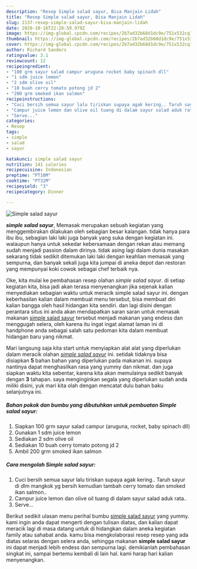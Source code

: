 ```yaml
---
description: "Resep Simple salad sayur, Bisa Manjain Lidah"
title: "Resep Simple salad sayur, Bisa Manjain Lidah"
slug: 2137-resep-simple-salad-sayur-bisa-manjain-lidah
date: 2020-10-16T22:28:59.979Z
image: https://img-global.cpcdn.com/recipes/2b7ad32b68d1dc9e/751x532cq70/simple-salad-sayur-foto-resep-utama.jpg
thumbnail: https://img-global.cpcdn.com/recipes/2b7ad32b68d1dc9e/751x532cq70/simple-salad-sayur-foto-resep-utama.jpg
cover: https://img-global.cpcdn.com/recipes/2b7ad32b68d1dc9e/751x532cq70/simple-salad-sayur-foto-resep-utama.jpg
author: Richard Sanders
ratingvalue: 3.1
reviewcount: 12
recipeingredient:
- "100 grm sayur salad campur aruguna rocket baby spinach dll"
- "1 sdm juice lemon"
- "2 sdm olive oil"
- "10 buah cerry tomato potong jd 2"
- "200 grm smoked ikan salmon"
recipeinstructions:
- "Cuci bersih semua sayur lalu tiriskan supaya agak kering.. Taruh sayur di dlm mangkok yg bersih kemudian tambah cerry tomato dan smoked ikan salmon.."
- "Campur juice lemon dan olive oil tuang di dalam sayur salad aduk rata.."
- "Serve..."
categories:
- Resep
tags:
- simple
- salad
- sayur

katakunci: simple salad sayur 
nutrition: 141 calories
recipecuisine: Indonesian
preptime: "PT10M"
cooktime: "PT32M"
recipeyield: "3"
recipecategory: Dinner

---
```



![Simple salad sayur](https://img-global.cpcdn.com/recipes/2b7ad32b68d1dc9e/751x532cq70/simple-salad-sayur-foto-resep-utama.jpg)

<b><i>simple salad sayur</i></b>, Memasak merupakan sebuah kegiatan yang menggembirakan dilakukan oleh sebagian besar kalangan. tidak hanya para ibu ibu, sebagian laki laki juga banyak yang suka dengan kegiatan ini. walaupun hanya untuk sekedar kebersamaan dengan rekan atau memang sudah menjadi passion dalam dirinya. tidak asing lagi dalam dunia masakan sekarang tidak sedikit ditemukan laki laki dengan keahlian memasak yang sempurna, dan banyak sekali juga kita jumpai di aneka depot dan restoran yang mempunyai koki cowok sebagai chef terbaik nya.



Oke, kita mulai ke pembahasan resep olahan <i>simple salad sayur</i>. di setiap kegiatan kita, bisa jadi akan terasa menyenangkan jika sejenak kalian menyediakan sebagian waktu untuk meracik simple salad sayur ini. dengan keberhasilan kalian dalam membuat menu tersebut, bisa membuat diri kalian bangga oleh hasil hidangan kita sendiri. dan lagi disini dengan perantara situs ini anda akan mendapatkan saran saran untuk memasak makanan <u>simple salad sayur</u> tersebut menjadi makanan yang endess dan menggugah selera, oleh karena itu ingat ingat alamat laman ini di handphone anda sebagai salah satu pedoman kita dalam membuat hidangan baru yang nikmat.


Mari langsung saja kita start untuk menyiapkan alat alat yang diperlukan dalam meracik olahan <u><i>simple salad sayur</i></u> ini. setidak tidaknya bisa disiapkan <b>5</b> bahan bahan yang diperlukan pada makanan ini. supaya nantinya dapat menghasilkan rasa yang yummy dan nikmat. dan juga siapkan waktu kita sebentar, karena kita akan memulainya sedikit banyak dengan <b>3</b> tahapan. saya menginginkan segala yang diperlukan sudah anda miliki disini, yuk mari kita olah dengan mencatat dulu bahan baku selanjutnya ini.

<!--inarticleads1-->

##### Bahan pokok dan bumbu yang dibutuhkan untuk pembuatan Simple salad sayur:

1. Siapkan 100 grm sayur salad campur (aruguna, rocket, baby spinach dll)
1. Gunakan 1 sdm juice lemon
1. Sediakan 2 sdm olive oil
1. Sediakan 10 buah cerry tomato potong jd 2
1. Ambil 200 grm smoked ikan salmon




<!--inarticleads2-->

##### Cara mengolah Simple salad sayur:

1. Cuci bersih semua sayur lalu tiriskan supaya agak kering.. Taruh sayur di dlm mangkok yg bersih kemudian tambah cerry tomato dan smoked ikan salmon..
1. Campur juice lemon dan olive oil tuang di dalam sayur salad aduk rata..
1. Serve...




Berikut sedikit ulasan menu perihal bumbu <u>simple salad sayur</u> yang yummy. kami ingin anda dapat mengerti dengan tulisan diatas, dan kalian dapat meracik lagi di masa datang untuk di hidangkan dalam aneka kegiatan family atau sahabat anda. kamu bisa mengkolaborasi resep resep yang ada diatas selaras dengan selera anda, sehingga makanan <b>simple salad sayur</b> ini dapat menjadi lebih endess dan sempurna lagi. demikianlah pembahasan singkat ini, sampai bertemu kembali di lain hal. kami harap hari kalian menyenangkan.
